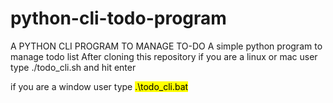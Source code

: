 # python-cli-todo-program
A PYTHON CLI PROGRAM TO MANAGE TO-DO
A simple python program to manage todo list
After cloning this repository 
if you are a linux or mac user type ./todo_cli.sh  and hit enter

if you are a window user type <mark> .\todo_cli.bat </span>



